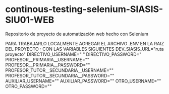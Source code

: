 # continous-testing-selenium-SIASIS-SIU01-WEB
Repositorio de proyecto de automatización web hecho con Selenium

PARA TRABAJARLO LOCALMENTE AGREGAR EL ARCHIVO .ENV EN LA RAIZ DEL PROYECTO : 
CON LAS VARIABLES SIGUIENTES
DEV_SIASIS_URL="ruta proyecto"
DIRECTIVO_USERNAME=" "
DIRECTIVO_PASSWORD="
PROFESOR__PRIMARIA__USERNAME=""
PROFESOR__PRIMARIA__PASSWORD=""
PROFESOR_TUTOR__SECUNDARIA__USERNAME=""
PROFESOR_TUTOR__SECUNDARIA__PASSWORD=""
AUXILIAR_USERNAME=""
AUXILIAR_PASSWORD=""
OTRO_USERNAME=""
OTRO_PASSWORD=""
